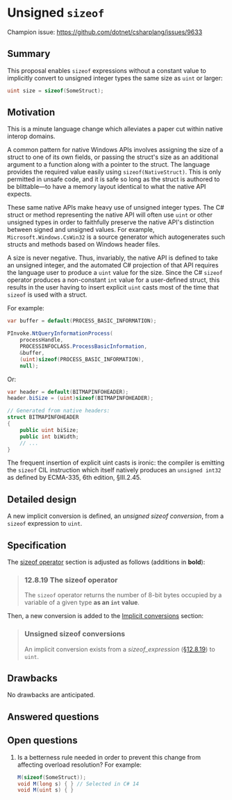 # Unsigned `sizeof`

Champion issue: <https://github.com/dotnet/csharplang/issues/9633>

## Summary

This proposal enables `sizeof` expressions without a constant value to implicitly convert to unsigned integer types the same size as `uint` or larger:

```cs
uint size = sizeof(SomeStruct);
```

## Motivation

This is a minute language change which alleviates a paper cut within native interop domains.

A common pattern for native Windows APIs involves assigning the size of a struct to one of its own fields, or passing the struct's size as an additional argument to a function along with a pointer to the struct. The language provides the required value easily using `sizeof(NativeStruct)`. This is only permitted in unsafe code, and it is safe so long as the struct is authored to be blittable—to have a memory layout identical to what the native API expects.

These same native APIs make heavy use of unsigned integer types. The C# struct or method representing the native API will often use `uint` or other unsigned types in order to faithfully preserve the native API's distinction between signed and unsigned values. For example, `Microsoft.Windows.CsWin32` is a source generator which autogenerates such structs and methods based on Windows header files.

A size is never negative. Thus, invariably, the native API is defined to take an unsigned integer, and the automated C# projection of that API requires the language user to produce a `uint` value for the size. Since the C# `sizeof` operator produces a non-constant `int` value for a user-defined struct, this results in the user having to insert explicit `uint` casts most of the time that `sizeof` is used with a struct.

For example:

```cs
var buffer = default(PROCESS_BASIC_INFORMATION);

PInvoke.NtQueryInformationProcess(
    processHandle,
    PROCESSINFOCLASS.ProcessBasicInformation,
    &buffer,
    (uint)sizeof(PROCESS_BASIC_INFORMATION),
    null);
```

Or:

```cs
var header = default(BITMAPINFOHEADER);
header.biSize = (uint)sizeof(BITMAPINFOHEADER);

// Generated from native headers:
struct BITMAPINFOHEADER
{
    public uint biSize;
    public int biWidth;
    // ...
}
```

The frequent insertion of explicit uint casts is ironic: the compiler is emitting the `sizeof` CIL instruction which itself natively produces an `unsigned int32` as defined by ECMA-335, 6th edition, §III.2.45.

## Detailed design

A new implicit conversion is defined, an _unsigned sizeof conversion_, from a `sizeof` expression to `uint`.

## Specification

The [sizeof operator](https://github.com/dotnet/csharpstandard/blob/draft-v9/standard/expressions.md#12819-the-sizeof-operator) section is adjusted as follows (additions in **bold**):

> ### 12.8.19 The sizeof operator
>
> The `sizeof` operator returns the number of 8-bit bytes occupied by a variable of a given type **as an `int` value**.

Then, a new conversion is added to the [Implicit conversions](https://github.com/dotnet/csharpstandard/blob/draft-v9/standard/conversions.md#102-implicit-conversions) section:

> ### Unsigned sizeof conversions
>
> An implicit conversion exists from a _sizeof_expression_ ([§12.8.19](https://github.com/dotnet/csharpstandard/blob/draft-v9/standard/expressions.md#12819-the-sizeof-operator)) to `uint`.

## Drawbacks

No drawbacks are anticipated.

## Answered questions

## Open questions

1. Is a betterness rule needed in order to prevent this change from affecting overload resolution? For example:

   ```cs
   M(sizeof(SomeStruct));
   void M(long s) { } // Selected in C# 14
   void M(uint s) { }
   ```
